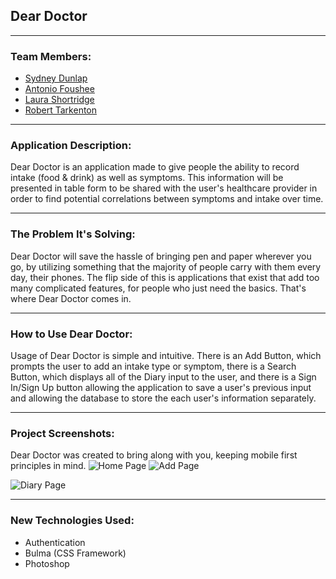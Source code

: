 ## Dear Doctor
***
### Team Members:
* [Sydney Dunlap](https://github.com/syddunlap)
* [Antonio Foushee](https://github.com/TonyTepes)
* [Laura Shortridge](https://github.com/LauraShortridge) 
* [Robert Tarkenton](danger-academy)	
***
### Application Description:
Dear Doctor is an application made to give people the ability to record intake (food & drink) as well as symptoms. This information will be presented in table form to be shared with the user's healthcare provider in order to find potential correlations between symptoms and intake over time.
***
### The Problem It's Solving:
Dear Doctor will save the hassle of bringing pen and paper wherever you go, by utilizing something that the majority of people carry with them every day, their phones. The flip side of this is applications that exist that add too many complicated features, for people who just need the basics. That's where Dear Doctor comes in.
***
### How to Use Dear Doctor:
Usage of Dear Doctor is simple and intuitive. There is an Add Button, which prompts the user to add an intake type or symptom, there is a Search Button, which displays all of the Diary input to the user, and there is a Sign In/Sign Up button allowing the application to save a user's previous input and allowing the database to store the each user's information separately. 
***
### Project Screenshots:
Dear Doctor was created to bring along with you, keeping mobile first principles in mind. 
![Home Page](../assets/images/mainpage.png)
![Add Page](../assets/images/addpage.png)
<!-- Update Diary Page Screenshot when application is fully developed -->
![Diary Page](../assets/images/diarypage.png)
***
### New Technologies Used:
* Authentication
* Bulma (CSS Framework)
* Photoshop
